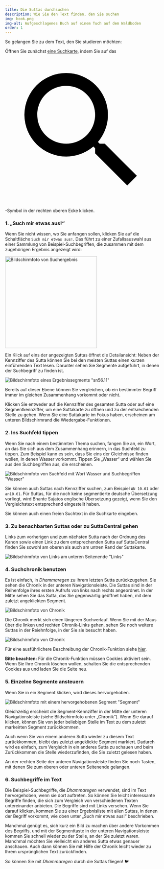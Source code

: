 ```yaml
---
title: Die Suttas durchsuchen
description: Wie Sie den Text finden, den Sie suchen
img: book.png
img-alt: Aufgeschlagenes Buch auf einem Tuch auf dem Waldboden
order: 1
---
```


So gelangen Sie zu dem Text, den Sie studieren möchten:

Öffnen Sie zunächst [eine Suchkarte](#/search//de), indem Sie auf das <a href="#/search//de" class="scv-icon-btn v-btn v-btn--icon v-btn--round v-btn--router theme--dark v-size--default"><span class="v-btn__content"><span aria-hidden="true" class="v-icon notranslate theme--dark"><svg xmlns="http://www.w3.org/2000/svg" viewBox="0 0 24 24" role="img" aria-hidden="true" class="v-icon__svg"><path d="M9.5,3A6.5,6.5 0 0,1 16,9.5C16,11.11 15.41,12.59 14.44,13.73L14.71,14H15.5L20.5,19L19,20.5L14,15.5V14.71L13.73,14.44C12.59,15.41 11.11,16 9.5,16A6.5,6.5 0 0,1 3,9.5A6.5,6.5 0 0,1 9.5,3M9.5,5C7,5 5,7 5,9.5C5,12 7,14 9.5,14C12,14 14,12 14,9.5C14,7 12,5 9.5,5Z"></path></svg></span></span></a>-Symbol in der rechten oberen Ecke klicken.

### 1. „Such mir etwas aus!“

Wenn Sie nicht wissen, wo Sie anfangen sollen, klicken Sie auf die Schaltfläche `Such mir etwas aus!`. Das führt zu einer Zufallsauswahl aus einer Sammlung von Beispiel-Suchbegriffen, die zusammen mit dem zugehörigen Ergebnis angezeigt wird:

<img src="img/result.png" alt="Bildschirmfoto von Suchergebnis" style="height: 300px;">

Ein Klick auf eins der angezeigten Suttas öffnet die Detailansicht: Neben der Kennziffer des Sutta können Sie bei den meisten Suttas einen kurzen einführenden Text lesen. Darunter sehen Sie Segmente aufgeführt, in denen der Suchbegriff zu finden ist.

<img src="img/result-segment.png" class="ebt-image" alt="Bildschirmfoto eines Ergebnissegments"> "sn56.11"

Bereits auf dieser Ebene können Sie vergleichen, ob ein bestimmter Begriff immer im gleichen Zusammenhang vorkommt oder nicht.

Klicken Sie entweder auf die Kennziffer des gesamten Sutta oder auf eine Segmentkennziffer, um eine Suttakarte zu öffnen und zu der entsrechenden Stelle zu gehen. Wenn Sie eine Suttakarte im Fokus haben, erscheinen am unteren Bildschirmrand die Wiedergabe-Funktionen.

### 2. Ins Suchfeld tippen

Wenn Sie nach einem bestimmten Thema suchen, fangen Sie an, ein Wort, an das Sie sich aus dem Zusammenhang erinnern, in das Suchfeld zu tippen. Zum Beispiel kann es sein, dass Sie eins der Gleichnisse finden wollen, in denen Wasser vorkommt. Tippen Sie „Wasser“ und wählen Sie aus den Suchbegriffen aus, die erscheinen.

<img src="img/searchfield.png" class="ebt-image" alt="Bildschirmfoto von Suchfeld mit Wort Wasser und Suchbegriffen"> "Wasser"

Sie können auch Suttas nach Kennziffer suchen, zum Beispiel `AN 10.61` oder `an10.61`. Für Suttas, für die noch keine segmentierte deutsche Übersetzung vorliegt, wird Bhante Sujatos englische Übersetzung gezeigt, wenn Sie den Vergleichstext entsprechend eingestellt haben.

Sie können auch einen freien Suchtext in die Suchkarte eingeben.

### 3. Zu benachbarten Suttas oder zu SuttaCentral gehen

Links zum vorherigen und zum nächsten Sutta nach der Ordnung des Kanon sowie einen Link zu dem entsprechenden Sutta auf SuttaCentral finden Sie sowohl am oberen als auch am untren Rand der Suttakarte.

<img src="img/links.png" class="ebt-image" alt="Bildschirmfoto von Links am unteren Seitenende"> "Links"

### 4. Suchchronik benutzen

Es ist einfach, in *Dhammaregen* zu Ihrem letzten Sutta zurückzugehen. Sie sehen die Chronik in der unteren Navigationsleiste. Die Suttas sind in der Reihenfolge ihres ersten Aufrufs von links nach rechts angeordnet. In der Mitte sehen Sie das Sutta, das Sie gegenwärtig geöffnet haben, mit dem zuletzt angeklickten Segment.

<img src="img/history1.png" class="ebt-image" alt="Bildschirmfoto von Chronik">

Die Chronik merkt sich einen längeren Suchverlauf. Wenn Sie mit der Maus über die linken und rechten Chronik-Links gehen, sehen Sie noch weitere Suttas in der Reiehnfolge, in der Sie sie besucht haben.

<img src="img/history2.png" class="ebt-image" alt="Bildschirmfoto von Chronik">

Für eine ausführlichere Beschreibung der Chronik-Funktion siehe [hier](/Studium/Chronik).

**Bitte beachten:** Für die Chronik-Funktion müssen Cookies aktiviert sein. Wenn Sie Ihre Chronik löschen wollen, schalten Sie die entsprechenden Cookies aus und laden Sie die Seite neu.

### 5. Einzelne Segmente ansteuern

Wenn Sie in ein Segment klicken, wird dieses hervorgehoben.

<img src="img/segment.png" class="ebt-image" alt="Bildschirmfoto mit einem hervorgehobenen Segment"> "Segment"

Gleichzeitig erscheint die Segment-Kennziffer in der Mitte der unteren Navigationsleiste (siehe Bildschirmfoto unter „Chronik“). Wenn Sie darauf klicken, können Sie von jeder beliebigen Stelle im Text zu dem zuletzt markeirten Segment zurückkommen.

Auch wenn Sie von einem anderen Sutta wieder zu diesem Text zurückkommen, bleibt das zuletzt angeklickte Segment markiert. Dadurch wird es einfach, zum Vergleich in ein anderes Sutta zu schauen und beim Zurückkommen die Stelle wiederzufinden, die Sie zuletzt gelesen haben.

An der rechten Seite der unteren Navigationsleiste finden Sie noch Tasten, mit denen Sie zum oberen oder unteren Seitenende gelangen.

### 6. Suchbegriffe im Text

Die Beispiel-Suchbegriffe, die *Dhammaregen* verwendet, sind im Text hervorgehoben, wenn sie dort auftreten. So können Sie leicht interessante Begriffe finden, die sich zum Vergleich von verschiedenen Texten untereinander anbieten. Die Begriffe sind mit Links versehen. Wenn Sie darauf klicken, kommen Sie zu einer Ergebnisliste mit allen Suttas, in denen der Begriff vorkommt, wie oben unter „Such mir etwas aus!“ beschrieben.

Manchmal genügt es, sich kurz ein Bild zu machen über andere Vorkommen des Begriffs, und mit der Segmenttaste in der unteren Navigationsleiste kommen Sie schnell wieder zu der Stelle, an der Sie zuletzt waren. Manchmal möchten Sie vielleicht ein anderes Sutta etwas genauer anschauen. Auch dann können Sie mit Hilfe der Chronik leicht wieder zu Ihrem ursprünglichen Text zurückfinden.

So können Sie mit *Dhammaregen* durch die Suttas fliegen! 🐦
